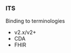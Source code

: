<style>
table th {background: #f0b033}
table tr:nth-child(even) {background: #EEE}
table tr:nth-child(odd) {background: #FFF}
</style>


### ITS

Binding to terminologies

* v2.x/v2+
* CDA
* FHIR

